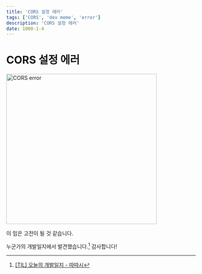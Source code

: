 ```yaml
---
title: 'CORS 설정 에러'
tags: ['CORS', 'dev meme', 'error']
description: 'CORS 설정 에러'
date: 1000-1-4
---
```


# CORS 설정 에러

<p class="center">
<img src="https://user-images.githubusercontent.com/84452145/241549745-f4d94c6e-ca93-4712-bdeb-3f66ea0f7150.png" width="400px" alt="CORS error"></img>
</p>

이 밈은 고전이 될 것 같습니다.

누군가의 개발일지에서 발견했습니다.[^1] 감사합니다!

[^1]: [[TIL] 오늘의 개발일지 - 따따시](https://warn-code.tistory.com/entry/TIL-%EC%98%A4%EB%8A%98%EC%9D%98-%EA%B0%9C%EB%B0%9C%EC%9D%BC%EC%A7%80-51)

